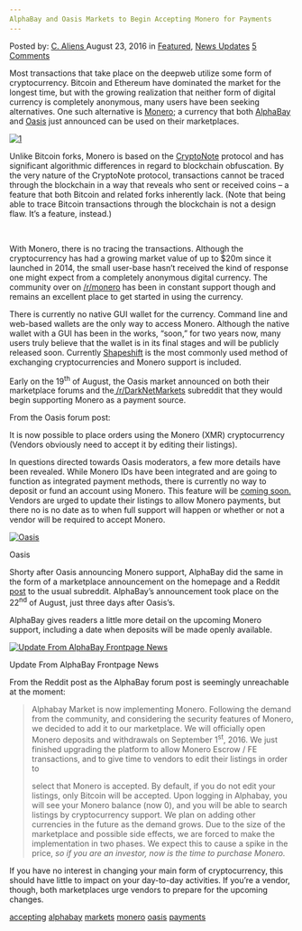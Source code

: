 ```yaml
---
AlphaBay and Oasis Markets to Begin Accepting Monero for Payments
---
```

<article class="post-listing post-15221 post type-post status-publish format-standard has-post-thumbnail hentry  tag-accepting tag-alphabay tag-monero tag-oasis tag-payments">
    <div class="post-inner">
        <span>Posted by: <a href="https://www.deepdotweb.com/author/caliens/" title="">C. Aliens </a></span>
    <span>August 23, 2016</span>
    <span>in <a href="https://www.deepdotweb.com/category/deepdot-news/" rel="category tag">Featured</a>, <a href="https://www.deepdotweb.com/category/news-updates/" rel="category tag">News Updates</a></span>
    <span><a href="https://www.deepdotweb.com/2016/08/23/alphabay-oasis-markets-begin-accepting-monero-payments/#comments">5 Comments</a></span>
    </p>
    <div class="clear"></div>
    <div class="entry">
    <p>Most transactions that take place on the deepweb utilize some form of cryptocurrency. Bitcoin and Ethereum have dominated the market for the longest time, but with the growing realization that neither form of digital currency is completely anonymous, many users have been seeking alternatives. One such alternative is <a href="https://getmonero.org/home">Monero</a>; a currency that both <a href="https://www.deepdotweb.com/marketplace-directory/listing/alphabay/">AlphaBay</a> and <a href="https://www.deepdotweb.com/marketplace-directory/listing/oasis-market/">Oasis</a> just announced can be used on their marketplaces.</p>
    <p><a href="/imgs/2016/08/1-5.png"><img class="aligncenter size-full wp-image-15222" src="/imgs/2016/08/1-5.png" alt="1" width="348" height="242" srcset="/imgs/2016/08/1-5.png 348w, /imgs/2016/08/1-5-300x209.png 300w" sizes="(max-width: 348px) 100vw, 348px" /></a></p>
    <p>Unlike Bitcoin forks, Monero is based on the <a href="https://en.wikipedia.org/wiki/CryptoNote">CryptoNote</a> protocol and has significant algorithmic differences in regard to blockchain obfuscation. By the very nature of the CryptoNote protocol, transactions cannot be traced through the blockchain in a way that reveals who sent or received coins – a feature that both Bitcoin and related forks inherently lack. (Note that being able to trace Bitcoin transactions through the blockchain is not a design flaw. It’s a feature, instead.)</p>
    <p>&nbsp;</p>
    <p>With Monero, there is no tracing the transactions. Although the cryptocurrency has had a growing market value of up to $20m since it launched in 2014, the small user-base hasn’t received the kind of response one might expect from a completely anonymous digital currency. The community over on <a href="https://www.reddit.com/r/monero">/r/monero</a> has been in constant support though and remains an excellent place to get started in using the currency.</p>
    <p>There is currently no native GUI wallet for the currency. Command line and web-based wallets are the only way to access Monero. Although the native wallet with a GUI has been in the works, “soon,” for two years now, many users truly believe that the wallet is in its final stages and will be publicly released soon. Currently <a href="https://shapeshift.io/">Shapeshift</a> is the most commonly used method of exchanging cryptocurrencies and Monero support is included.</p>
    <p>Early on the 19<sup>th</sup> of August, the Oasis market announced on both their marketplace forums and the<a href="https://www.reddit.com/r/DarkNetMarkets/comments/4yv1dc/oasis_we_now_accept_monero_xmr/"> /r/DarkNetMarkets</a> subreddit that they would begin supporting Monero as a payment source.</p>
    <p>From the Oasis forum post:</p>
    <p>It is now possible to place orders using the Monero (XMR) cryptocurrency (Vendors obviously need to accept it by editing their listings).</p>
    <p>In questions directed towards Oasis moderators, a few more details have been revealed. While Monero IDs have been integrated and are going to function as integrated payment methods, there is currently no way to deposit or fund an account using Monero. This feature will be <a href="https://www.reddit.com/r/DarkNetMarkets/comments/4yv1dc/oasis_we_now_accept_monero_xmr/d6qvvn3">coming soon.</a> Vendors are urged to update their listings to allow Monero payments, but there no is no date as to when full support will happen or whether or not a vendor will be required to accept Monero.</p>
    <div id="attachment_15223" style="width: 717px" class="wp-caption aligncenter"><a href="/imgs/2016/08/2-5.png"><img class="size-full wp-image-15223" src="/imgs/2016/08/2-5.png" alt="Oasis" width="707" height="249" srcset="/imgs/2016/08/2-5.png 707w, /imgs/2016/08/2-5-300x106.png 300w" sizes="(max-width: 707px) 100vw, 707px" /></a><p class="wp-caption-text">Oasis</p></div>
    <p>Shorty after Oasis announcing Monero support, AlphaBay did the same in the form of a marketplace announcement on the homepage and a Reddit <a href="https://www.reddit.com/r/DarkNetMarkets/comments/4z0wm3/alphabay_market_launched_first_phase_of_monero/">post</a> to the usual subreddit. AlphaBay’s announcement took place on the 22<sup>nd</sup> of August, just three days after Oasis’s.</p>
    <p>AlphaBay gives readers a little more detail on the upcoming Monero support, including a date when deposits will be made openly available.</p>
    <div id="attachment_15224" style="width: 606px" class="wp-caption aligncenter"><a href="/imgs/2016/08/3-4.png"><img class="size-full wp-image-15224" src="/imgs/2016/08/3-4.png" alt="Update From AlphaBay Frontpage News" width="596" height="98" srcset="/imgs/2016/08/3-4.png 596w, /imgs/2016/08/3-4-300x49.png 300w" sizes="(max-width: 596px) 100vw, 596px" /></a><p class="wp-caption-text">Update From AlphaBay Frontpage News</p></div>
    <p>From the Reddit post as the AlphaBay forum post is seemingly unreachable at the moment:</p>
    <blockquote><p>Alphabay Market is now implementing Monero. Following the demand from the community, and considering the security features of Monero, we decided to add it to our marketplace. We will officially open Monero deposits and withdrawals on September 1<sup>st</sup>, 2016. We just finished upgrading the platform to allow Monero Escrow / FE transactions, and to give time to vendors to edit their listings in order to</p>
    <p>select that Monero is accepted. By default, if you do not edit your listings, only Bitcoin will be accepted. Upon logging in Alphabay, you will see your Monero balance (now 0), and you will be able to search listings by cryptocurrency support. We plan on adding other currencies in the future as the demand grows. Due to the size of the marketplace and possible side effects, we are forced to make the implementation in two phases. We expect this to cause a spike in the price,<em> so if you are an investor, now is the time to purchase Monero.</em></p></blockquote>
    <p>If you have no interest in changing your main form of cryptocurrency, this should have little to impact on your day-to-day activities. If you’re a vendor, though, both marketplaces urge vendors to prepare for the upcoming changes.</p>
    </div>
    <a href="https://www.deepdotweb.com/tag/accepting/" rel="tag">accepting</a> <a href="https://www.deepdotweb.com/tag/alphabay/" rel="tag">alphabay</a> <a href="https://www.deepdotweb.com/tag/markets/" rel="tag">markets</a> <a href="https://www.deepdotweb.com/tag/monero/" rel="tag">monero</a> <a href="https://www.deepdotweb.com/tag/oasis/" rel="tag">oasis</a> <a href="https://www.deepdotweb.com/tag/payments/" rel="tag">payments</a></span> <span style="display:none" class="updated">2016-08-23</span>
    <div style="display:none" class="vcard author" itemprop="author" itemscope itemtype="http://schema.org/Person"><strong class="fn" itemprop="name"><a href="https://www.deepdotweb.com/author/caliens/" title="Posts by C. Aliens" rel="author">C. Aliens</a></strong></div>
    </div>
</article>

